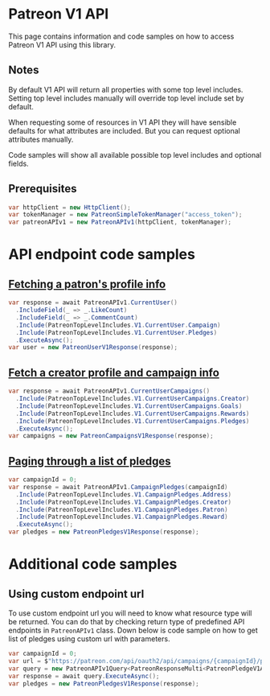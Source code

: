 # Patreon V1 API
This page contains information and code samples on how to access Patreon V1 API using this library.

## Notes
By default V1 API will return all properties with some top level includes.
Setting top level includes manually will override top level include set by default.

When requesting some of resources in V1 API they will have sensible defaults for what attributes are included.
But you can request optional attributes manually.

Code samples will show all available possible top level includes and optional fields.

## Prerequisites
```csharp
var httpClient = new HttpClient();
var tokenManager = new PatreonSimpleTokenManager("access_token");
var patreonAPIv1 = new PatreonAPIv1(httpClient, tokenManager);
```

# API endpoint code samples

## [Fetching a patron's profile info](https://docs.patreon.com/#fetching-a-patron-39-s-profile-info)
```csharp
var response = await PatreonAPIv1.CurrentUser()
  .IncludeField(_ => _.LikeCount)
  .IncludeField(_ => _.CommentCount)
  .Include(PatreonTopLevelIncludes.V1.CurrentUser.Campaign)
  .Include(PatreonTopLevelIncludes.V1.CurrentUser.Pledges)
  .ExecuteAsync();
var user = new PatreonUserV1Response(response);
```

## [Fetch a creator profile and campaign info](https://docs.patreon.com/#fetch-a-creator-profile-and-campaign-info)
```csharp
var response = await PatreonAPIv1.CurrentUserCampaigns()
  .Include(PatreonTopLevelIncludes.V1.CurrentUserCampaigns.Creator)
  .Include(PatreonTopLevelIncludes.V1.CurrentUserCampaigns.Goals)
  .Include(PatreonTopLevelIncludes.V1.CurrentUserCampaigns.Rewards)
  .Include(PatreonTopLevelIncludes.V1.CurrentUserCampaigns.Pledges)
  .ExecuteAsync();
var campaigns = new PatreonCampaignsV1Response(response);
```

## [Paging through a list of pledges](https://docs.patreon.com/#paging-through-a-list-of-pledges)
```csharp
var campaignId = 0;
var response = await PatreonAPIv1.CampaignPledges(campaignId)
  .Include(PatreonTopLevelIncludes.V1.CampaignPledges.Address)
  .Include(PatreonTopLevelIncludes.V1.CampaignPledges.Creator)
  .Include(PatreonTopLevelIncludes.V1.CampaignPledges.Patron)
  .Include(PatreonTopLevelIncludes.V1.CampaignPledges.Reward)
  .ExecuteAsync();
var pledges = new PatreonPledgesV1Response(response);
```

# Additional code samples

## Using custom endpoint url
To use custom endpoint url you will need to know what resource type will be returned.
You can do that by checking return type of predefined API endpoints in `PatreonAPIv1` class.
Down below is code sample on how to get list of pledges using custom url with parameters.

```csharp
var campaignId = 0;
var url = $"https://patreon.com/api/oauth2/api/campaigns/{campaignId}/pledges?page%5Bcount%5D=10&sort=created&page%5Bcursor%5D=2017-08-21T20%3A16%3A49.258893%2B00%3A00";
var query = new PatreonAPIv1Query<PatreonResponseMulti<PatreonPledgeV1Attributes, PatreonPledgeV1Relationships>, PatreonPledgeV1Attributes, PatreonPledgeV1Relationships>(url, httpClient, tokenManager);
var response = await query.ExecuteAsync();
var pledges = new PatreonPledgesV1Response(response);
```